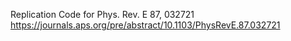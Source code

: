 Replication Code for Phys. Rev. E 87, 032721 https://journals.aps.org/pre/abstract/10.1103/PhysRevE.87.032721
